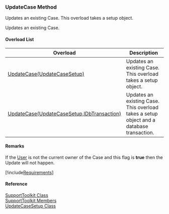 ﻿### UpdateCase Method

Updates an existing Case. This overload takes a setup object.

Updates an existing Case.

#### Overload List

| Overload | Description |
| --- | --- |
| [UpdateCase(UpdateCaseSetup)](FChoice.Toolkits.Clarify~FChoice.Toolkits.Clarify.Support.SupportToolkit~UpdateCase(UpdateCaseSetup).md) | Updates an existing Case. This overload takes a setup object.   |
| [UpdateCase(UpdateCaseSetup,IDbTransaction)](FChoice.Toolkits.Clarify~FChoice.Toolkits.Clarify.Support.SupportToolkit~UpdateCase(UpdateCaseSetup,IDbTransaction).md) | Updates an existing Case. This overload takes a setup object and a database transaction.   |

#### Remarks

If the [User](FChoice.Toolkits.Clarify~FChoice.Toolkits.Clarify.Support.UpdateCaseSetup~UserName.md) is not the current owner of the Case and this flag is **true** then the Update will not happen.

[!include[Requirements](../partials/requirements.md)]



#### Reference

[SupportToolkit Class](FChoice.Toolkits.Clarify~FChoice.Toolkits.Clarify.Support.SupportToolkit.md)  
[SupportToolkit Members](FChoice.Toolkits.Clarify~FChoice.Toolkits.Clarify.Support.SupportToolkit_members.md)  
[UpdateCaseSetup Class](FChoice.Toolkits.Clarify~FChoice.Toolkits.Clarify.Support.UpdateCaseSetup.md)
